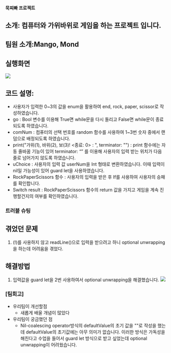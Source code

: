   <h4>묵찌빠 프로젝트</h4>

<h2>소개: 컴퓨터와 가위바위로 게임을 하는 프로젝트 입니다.</h2>
<h2>팀원 소개:Mango, Mond </h2>
<h2>실행화면</h2>

 ![](https://hackmd.io/_uploads/ryLB3LdCn.png)

<h2>코드 설명:</h2>

- 사용자가 입력한 0~3의 값을 enum을 활용하여 end, rock, paper, scissor로 작성하였습니다.
- go : Bool 변수를 이용해 True면 while문을 다시 돌리고 False면 while문이 종료되도록 하였습니다.
- comNum : 컴퓨터의 선택 번호를 random 함수를 사용하여 1~3번 숫자 중에서 랜덤으로 배정되도록 하였습니다.
- print("가위(1), 바위(2), 보(3)! <종료: 0> : ", terminator: "") : print 함수에는 자동 줄바꿈 기능이 있어 terminator: “” 를 이용해 사용자의 입력 받는 위치가 다음 줄로 넘어가지 않도록 하였습니다.
- uChoice : 사용자의 입력 값 userNum을 Int 형태로 변환하였습니다. 이때 입력이 nil일 가능성이 있어 guard let을 사용하였습니다.
- RockPaperScissors 함수 : 사용자의 입력을 받은 후 If를 사용하여 사용자의 승패를 확인합니다.
- Switch result : RockPaperScissors 함수의 return 값을 가지고 게임을 계속 진행할건지의 여부를 확인하였습니다.

 

<h3>트러블 슈팅</h3>
<h2>
겪었던 문제
</h2>

1. (!)를 사용하지 않고 readLine()으로 입력을 받으려고 하니 optional unwrapping을 하는데 어려움을 겪었다. 


<h2>
  해결방법
</h2>

1. 입력값을 guard let을 2번 사용하여서 optional unwrapping을 해결했습니다.
![](https://hackmd.io/_uploads/Hkmth8_A3.png)



<h3>[팀회고]</h3>

* 우리팀이 개선할점
   - 새롭게 배울 개념이 많았다 
* 우리팀이 궁금했던 점
   - Nil-coalescing operator방식의 defaultValue의 초기 값을 ""로 작성을 했는데 defaultValue의 초기값에는 아무 의미가 없습니다.
이러한 방식은 가독성을 해친다고 수업을 들어서 guard let 방식으로 받고 싶었는데 optional unwrapping이 어려웠습니다.

